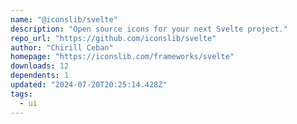 ```yaml
---
name: "@iconslib/svelte"
description: "Open source icons for your next Svelte project."
repo_url: "https://github.com/iconslib/svelte"
author: "Chirill Ceban"
homepage: "https://iconslib.com/frameworks/svelte"
downloads: 12
dependents: 1
updated: "2024-07-20T20:25:14.428Z"
tags: 
  - ui
---
```

